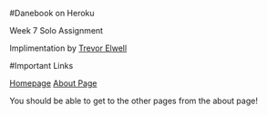 #Danebook on Heroku

Week 7 Solo Assignment

Implimentation by [Trevor Elwell](http://trevorelwell.me)

#Important Links

[Homepage](https://fierce-stream-1185.herokuapp.com)
[About Page](https://fierce-stream-1185.herokuapp.com/static_pages/about)

You should be able to get to the other pages from the about page!